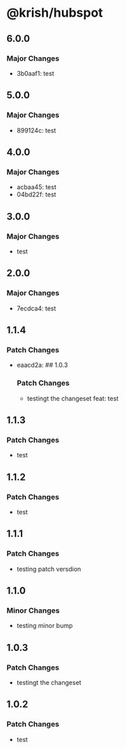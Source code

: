 # @krish/hubspot

## 6.0.0

### Major Changes

- 3b0aaf1: test

## 5.0.0

### Major Changes

- 899124c: test

## 4.0.0

### Major Changes

- acbaa45: test
- 04bd22f: test

## 3.0.0

### Major Changes

- test

## 2.0.0

### Major Changes

- 7ecdca4: test

## 1.1.4

### Patch Changes

- eaacd2a: ## 1.0.3

  ### Patch Changes

  - testingt the changeset
    feat: test

## 1.1.3

### Patch Changes

- test

## 1.1.2

### Patch Changes

- test

## 1.1.1

### Patch Changes

- testing patch versdion

## 1.1.0

### Minor Changes

- testing minor bump

## 1.0.3

### Patch Changes

- testingt the changeset

## 1.0.2

### Patch Changes

- test
